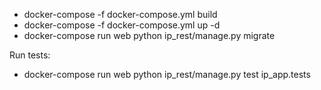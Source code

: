 
* docker-compose -f docker-compose.yml build
* docker-compose -f docker-compose.yml up -d
* docker-compose run web python ip_rest/manage.py migrate 

Run tests:

* docker-compose run web python ip_rest/manage.py test ip_app.tests
